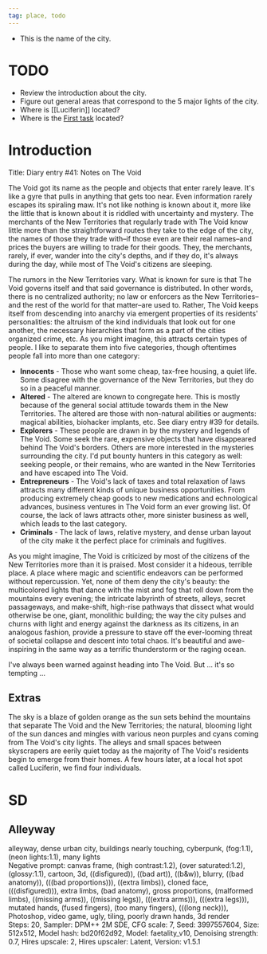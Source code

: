 ```yaml
---
tag: place, todo
---
```

* This is the name of the city.

# TODO
* Review the introduction about the city.
* Figure out general areas that correspond to the 5 major lights of the city.
* Where is [[Luciferin]] located? 
* Where is the [First task](First_task) located?

# Introduction

Title: Diary entry #41: Notes on The Void

The Void got its name as the people and objects that enter rarely leave. It's like a gyre that pulls in anything that gets too near. Even information rarely escapes its spiraling maw. It's not like nothing is known about it, more like the little that is known about it is riddled with uncertainty and mystery. The merchants of the New Territories that regularly trade with The Void know little more than the straightforward routes they take to the edge of the city, the names of those they trade with&ndash;if those even are their real names&ndash;and prices the buyers are willing to trade for their goods. They, the merchants, rarely, if ever, wander into the city's depths, and if they do, it's always during the day, while most of The Void's citizens are sleeping.

The rumors in the New Territories vary. What is known for sure is that The Void governs itself and that said governance is distributed. In other words, there is no centralized authority; no law or enforcers as the New Territories&ndash;and the rest of the world for that matter&ndash;are used to. Rather, The Void keeps itself from descending into anarchy via emergent properties of its residents' personalities: the altruism of the kind individuals that look out for one another, the necessary hierarchies that form as a part of the cities organized crime, etc. As you might imagine, this attracts certain types of people. I like to separate them into five categories, though oftentimes people fall into more than one category:

* **Innocents** - Those who want some cheap, tax-free housing, a quiet life. Some disagree with the governance of the New Territories, but they do so in a peaceful manner.
* **Altered** - The altered are known to congregate here. This is mostly because of the general social attitude towards them in the New Territories. The altered are those with non-natural abilities or augments: magical abilities, biohacker implants, etc. See diary entry #39 for details.
* **Explorers** - These people are drawn in by the mystery and legends of The Void. Some seek the rare, expensive objects that have disappeared behind The Void's borders. Others are more interested in the mysteries surrounding the city. I'd put bounty hunters in this category as well: seeking people, or their remains, who are wanted in the New Territories and have escaped into The Void. 
* **Entrepreneurs** - The Void's lack of taxes and total relaxation of laws attracts many different kinds of unique business opportunities. From producing extremely cheap goods to new medications and echnological advances, business ventures in The Void form an ever growing list. Of course, the lack of laws attracts other, more sinister business as well, which leads to the last category.
* **Criminals** - The lack of laws, relative mystery, and dense urban layout of the city make it the perfect place for criminals and fugitives. 

As you might imagine, The Void is criticized by most of the citizens of the New Territories more than it is praised. Most consider it a hideous, terrible place. A place where magic and scientific endeavors can be performed without repercussion. Yet, none of them deny the city's beauty: the multicolored lights that dance with the mist and fog that roll down from the mountains every evening; the intricate labyrinth of streets, alleys, secret passageways, and make-shift, high-rise pathways that dissect what would otherwise be one, giant, monolithic building; the way the city pulses and churns with light and energy against the darkness as its citizens, in an analogous fashion, provide a pressure to stave off the ever-looming threat of societal collapse and descent into total chaos. It's beautiful and awe-inspiring in the same way as a terrific thunderstorm or the raging ocean.

I've always been warned against heading into The Void. But ... it's so tempting ...

## Extras 
The sky is a blaze of golden orange as the sun sets behind the mountains that separate The Void and the New Territories; the natural, blooming light of the sun dances and mingles with various neon purples and cyans coming from The Void's city lights. The alleys and small spaces between skyscrapers are eerily quiet today as the majority of The Void's residents begin to emerge from their homes. A few hours later, at a local hot spot called Luciferin, we find four individuals.

# SD

## Alleyway
alleyway, dense urban city, buildings nearly touching, cyberpunk, (fog:1.1), (neon lights:1.1), many lights  
Negative prompt: canvas frame, (high contrast:1.2), (over saturated:1.2), (glossy:1.1), cartoon, 3d, ((disfigured)), ((bad art)), ((b&w)), blurry, ((bad anatomy)), (((bad proportions))), ((extra limbs)), cloned face, (((disfigured))), extra limbs, (bad anatomy), gross proportions, (malformed limbs), ((missing arms)), ((missing legs)), (((extra arms))), (((extra legs))), mutated hands, (fused fingers), (too many fingers), (((long neck))), Photoshop, video game, ugly, tiling, poorly drawn hands, 3d render  
Steps: 20, Sampler: DPM++ 2M SDE, CFG scale: 7, Seed: 3997557604, Size: 512x512, Model hash: bd20f62d92, Model: faetality_v10, Denoising strength: 0.7, Hires upscale: 2, Hires upscaler: Latent, Version: v1.5.1

